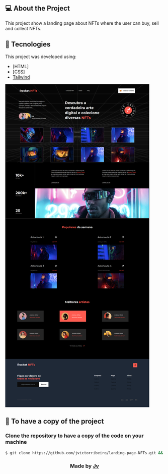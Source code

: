 ## 💻 About the Project

This project show a landing page about NFTs where the user can buy, sell and collect NFTs. 

## 🧭 Tecnologies

This project was developed using:
- [HTML]
- [CSS]
- [Tailwind](https://tailwindcss.com/)

![Badge](.github/print.png)

<h2>
  📌 To have a copy of the project
</h2>

### Clone the repository to have a copy of the code on your machine

```bash
$ git clone https://github.com/jvictorribeiro/landing-page-NFTs.git && cd landing-page-NFTs
```

<h3 align=center>Made by <a href="https://www.linkedin.com/in/victor-ribeiroo//">Jv</a></h3>
